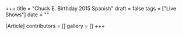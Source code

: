 +++
title = "Chuck E. Birthday 2015 Spanish"
draft = false
tags = ["Live Shows"]
date = ""

[Article]
contributors = []
gallery = []
+++